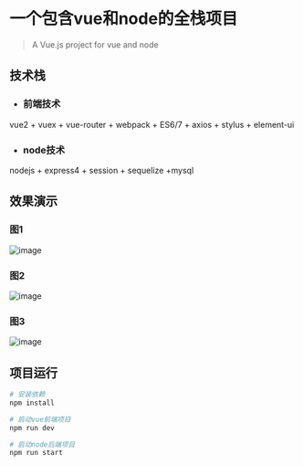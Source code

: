 # 一个包含vue和node的全栈项目

> A Vue.js project for vue and node

## 技术栈
* ### 前端技术
vue2 + vuex + vue-router + webpack + ES6/7 + axios + stylus + element-ui
* ### node技术
nodejs + express4 + session + sequelize +mysql

## 效果演示


### 图1
![image](https://github.com/zhuangyanyan/my-vue/raw/master/screenshots/1.png)


### 图2
![image](https://github.com/zhuangyanyan/my-vue/raw/master/screenshots/2.png)


### 图3
![image](https://github.com/zhuangyanyan/my-vue/raw/master/screenshots/3.png)

## 项目运行

``` bash
# 安装依赖
npm install

# 启动vue前端项目
npm run dev

# 启动node后端项目
npm run start



